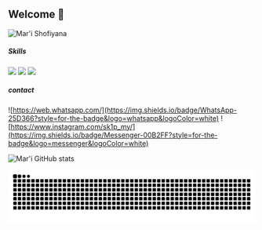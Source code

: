 ## Welcome 👋
![Mar'i Shofiyana](Gambar.jpg)
<!--
**l0calh00st/l0calh00st** is a ✨ _special_ ✨ repository because its `README.md` (this file) appears on your GitHub profile.

Here are some ideas to get you started:

- 🔭 I’m currently working on ...
- 🌱 I’m currently learning ...
- 👯 I’m looking to collaborate on ...
- 🤔 I’m looking for help with ...
- 💬 Ask me about ...
- 📫 How to reach me: ...
- 😄 Pronouns: ...
- ⚡ Fun fact: ...
-->

##### Skills

<img src="https://img.shields.io/badge/HTML5-E34F26?style=for-the-badge&logo=html5&logoColor=white" />
<img src="https://img.shields.io/badge/CSS3-1572B6?style=for-the-badge&logo=css3&logoColor=white" />
<img src="https://img.shields.io/badge/Bootstrap-563D7C?style=for-the-badge&logo=bootstrap&logoColor=white" />

##### contact

![https://web.whatsapp.com/](https://img.shields.io/badge/WhatsApp-25D366?style=for-the-badge&logo=whatsapp&logoColor=white) ![https://www.instagram.com/sk1p_my/](https://img.shields.io/badge/Messenger-00B2FF?style=for-the-badge&logo=messenger&logoColor=white)

![Mar'i GitHub stats](https://github-readme-stats.vercel.app/api?username=l0calh00st&show_icons=true&theme=radical)


<!-- Snake Animation -->
<div align="center">
    
  ![snake gif](https://github.com/TechnologyHell/TechnologyHell/blob/output/github-snake-dark.svg)
</div>

